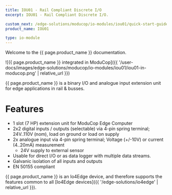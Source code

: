 ```yaml
---
title: IOU01 - Rail Compliant Discrete I/O
excerpt: IOU01 - Rail Compliant Discrete I/O.

custom_next: /edge-solutions/moducop/io-modules/iou01/quick-start-guide
product_name: IOU01

type: io-module
---
```


Welcome to the {{ page.product_name }} documentation.

![{{ page.product_name }} integrated in ModuCop]({{ '/user-docs/images/edge-solutions/moducop/io-modules/iou01/iou01-in-moducop.png' | relative_url }})

{{ page.product_name }} is a binary I/O and analogue input extension unit for edge applications in rail & busses.

# Features

* 1 slot (7 HP) extension unit for ModuCop Edge Computer
* 2x2 digital inputs / outputs (selectable) via 4-pin spring terminal; 24V..110V (nom), load on ground or load on supply
* 2x analogue input via 4-pin spring terminal; Voltage (+/-10V) or current (4..20mA) measurement
  * 24V supply to external sensor
* Usable for direct I/O or as data logger with multiple data streams.
* Galvanic isolation of all inputs and outputs
* EN 50155 compliant

{{ page.product_name }} is an Io4Edge device, and therefore supports the features common to all [Io4Edge devices]({{ '/edge-solutions/io4edge' | relative_url }}).
